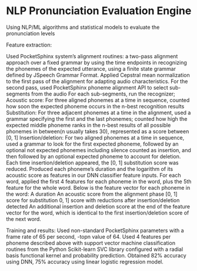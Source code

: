 # NLP Pronunciation Evaluation Engine
Using NLP/ML algorithms and statistical models to evaluate the pronunciation levels

Feature extraction: 

Used PocketSphinx system’s alignment routines: a two-pass alignment approach over a fixed grammar by using the time endpoints in recognizing the phonemes of the expected utterance, using a finite state grammar defined by JSpeech Grammar Format. 
Applied Cepstral mean normalization to the first pass of the alignment for adapting audio characteristics. 
For the second pass, used PocketSphinx phoneme alignment API to select sub-segments from the audio 
For each sub-segments, run the recognizer; 
Acoustic score: For three aligned phonemes at a time in sequence, counted how soon the expected phoneme occurs in the n-best recognition results
Substitution: For three adjacent phonemes at a time in the alignment, used a grammar specifying the first and the last phonemes; counted how high the expected middle phoneme ranks in the n-best results of all possible phonemes in between(n usually takes 30), represented as a score between [0, 1] 
Insertion/deletion: For two aligned phonemes at a time in sequence, used a grammar to look for the first expected phoneme, followed by an optional not expected phonemes including silence counted as insertion, and then followed by an optional expected phoneme to account for deletion. Each time insertion/deletion appeared, the [0, 1] substitution score was reduced.
Produced each phoneme’s duration and the logarithm of its acoustic score as features in our DNN classifier feature inputs. For each word, applied the first 4 features for each phoneme in the word, plus the 5th feature for the whole word. Below is the feature vector for each phoneme in the word:
A duration
An acoustic score from the alignment phase
[0, 1] score for substitution
0, 1] score with reductions after insertion/deletion detected
An additional insertion and deletion score at the end of the feature vector for the word, which is identical to the first insertion/deletion score of the next word. 

Training and results:
Used non-standard PocketSphinx parameters with a frame rate of 65 per second, -topn value of 64.
Used 4 features per phoneme described above with support vector machine classification routines from the Python Scikit-learn SVC library configured with a radial basis functional kernel and probability prediction. 
Obtained 82% accuracy using DNN, 75% accuracy using linear logistic regression model.
